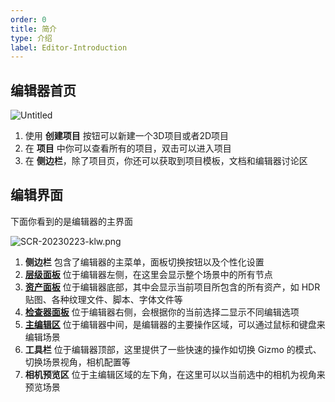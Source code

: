 ```yaml
---
order: 0
title: 简介
type: 介绍
label: Editor-Introduction
---
```


## 编辑器首页

![Untitled](https://mdn.alipayobjects.com/huamei_fvsq9p/afts/img/A*zRqTSIcsY74AAAAAAAAAAAAADqiTAQ/original)

1. 使用 **创建项目** 按钮可以新建一个3D项目或者2D项目
2. 在 **项目** 中你可以查看所有的项目，双击可以进入项目
3. 在 **侧边栏**，除了项目页，你还可以获取到项目模板，文档和编辑器讨论区

## 编辑界面

下面你看到的是编辑器的主界面

![SCR-20230223-klw.png](https://mdn.alipayobjects.com/huamei_fvsq9p/afts/img/A*byuTTZ843X4AAAAAAAAAAAAADqiTAQ/original)

1. **侧边栏** 包含了编辑器的主菜单，面板切换按钮以及个性化设置
2. **[层级面板](${docs}editor-hierarchy-cn)** 位于编辑器左侧，在这里会显示整个场景中的所有节点  
3. **[资产面板](${docs}editor-assets-cn)** 位于编辑器底部，其中会显示当前项目所包含的所有资产，如 HDR 贴图、各种纹理文件、脚本、字体文件等
4. **[检查器面板](${docs}editor-inspector-cn)** 位于编辑器右侧，会根据你的当前选择二显示不同编辑选项
5. **[主编辑区](${docs}editor-viewport-cn)** 位于编辑器中间，是编辑器的主要操作区域，可以通过鼠标和键盘来编辑场景  
6. **工具栏** 位于编辑器顶部，这里提供了一些快速的操作如切换 Gizmo 的模式、切换场景视角，相机配置等
7. **相机预览区** 位于主编辑区域的左下角，在这里可以以当前选中的相机为视角来预览场景
